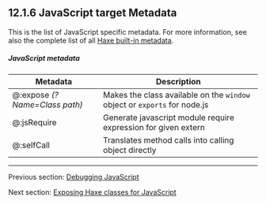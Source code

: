 ## 12.1.6 JavaScript target Metadata

This is the list of JavaScript specific metadata. For more information, see also the complete list of all [Haxe built-in metadata](cr-metadata.md).

##### JavaScript metadata
 
 Metadata  |  Description 
 --- | ---
@:expose _(?Name=Class path)_   |  Makes the class available on the <code>window</code> object or <code>exports</code> for node.js  
@:jsRequire   |  Generate javascript module require expression for given extern 
@:selfCall   |  Translates method calls into calling object directly

---

Previous section: [Debugging JavaScript](target-javascript-debugging.md)

Next section: [Exposing Haxe classes for JavaScript](target-javascript-expose.md)
